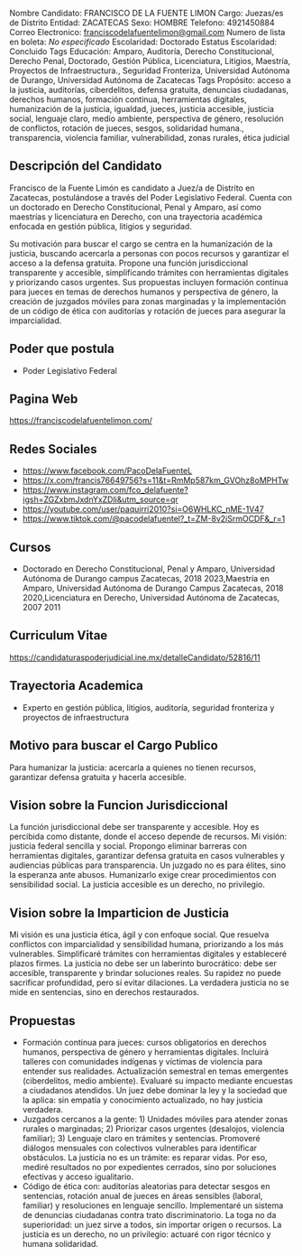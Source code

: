 Nombre Candidato: FRANCISCO DE LA FUENTE LIMON
Cargo: Juezas/es de Distrito
Entidad: ZACATECAS
Sexo: HOMBRE
Telefono: 4921450884
Correo Electronico: franciscodelafuentelimon@gmail.com
Numero de lista en boleta: *No especificado*
Escolaridad: Doctorado
Estatus Escolaridad: Concluido
Tags Educación: Amparo, Auditoría, Derecho Constitucional, Derecho Penal, Doctorado, Gestión Pública, Licenciatura, Litigios, Maestría, Proyectos de Infraestructura., Seguridad Fronteriza, Universidad Autónoma de Durango, Universidad Autónoma de Zacatecas
Tags Propósito: acceso a la justicia, auditorías, ciberdelitos, defensa gratuita, denuncias ciudadanas, derechos humanos, formación continua, herramientas digitales, humanización de la justicia, igualdad, jueces, justicia accesible, justicia social, lenguaje claro, medio ambiente, perspectiva de género, resolución de conflictos, rotación de jueces, sesgos, solidaridad humana., transparencia, violencia familiar, vulnerabilidad, zonas rurales, ética judicial


## Descripción del Candidato 

Francisco de la Fuente Limón es candidato a Juez/a de Distrito en Zacatecas, postulándose a través del Poder Legislativo Federal. Cuenta con un doctorado en Derecho Constitucional, Penal y Amparo, así como maestrías y licenciatura en Derecho, con una trayectoria académica enfocada en gestión pública, litigios y seguridad.

Su motivación para buscar el cargo se centra en la humanización de la justicia, buscando acercarla a personas con pocos recursos y garantizar el acceso a la defensa gratuita. Propone una función jurisdiccional transparente y accesible, simplificando trámites con herramientas digitales y priorizando casos urgentes. Sus propuestas incluyen formación continua para jueces en temas de derechos humanos y perspectiva de género, la creación de juzgados móviles para zonas marginadas y la implementación de un código de ética con auditorías y rotación de jueces para asegurar la imparcialidad.


## Poder que postula

- Poder Legislativo Federal


## Pagina Web

https://franciscodelafuentelimon.com/


## Redes Sociales

- https://www.facebook.com/PacoDelaFuenteL
- https://x.com/francis76649756?s=11&t=RmMp587km_GVOhz8oMPHTw
- https://www.instagram.com/fco_delafuente?igsh=ZGZxbmJxdnYxZDli&utm_source=qr
- https://youtube.com/user/paquirri2010?si=O6WHLKC_nME-1V47
- https://www.tiktok.com/@pacodelafuentel?_t=ZM-8v2iSrmOCDF&_r=1


## Cursos

- Doctorado en Derecho Constitucional, Penal y Amparo, Universidad Autónoma de Durango campus Zacatecas, 2018   2023,Maestría en Amparo, Universidad Autónoma de Durango Campus Zacatecas, 2018   2020,Licenciatura en Derecho, Universidad Autónoma de Zacatecas, 2007   2011


## Curriculum Vitae

https://candidaturaspoderjudicial.ine.mx/detalleCandidato/52816/11


## Trayectoria Academica

- Experto en gestión pública, litigios, auditoría, seguridad fronteriza y proyectos de infraestructura


## Motivo para buscar el Cargo Publico

Para humanizar la justicia: acercarla a quienes no tienen recursos, garantizar defensa gratuita y hacerla accesible.


## Vision sobre la Funcion Jurisdiccional

La función jurisdiccional debe ser transparente y accesible. Hoy es percibida como distante, donde el acceso depende de recursos. Mi visión: justicia federal sencilla y social. Propongo eliminar barreras con herramientas digitales, garantizar defensa gratuita en casos vulnerables y audiencias públicas para transparencia. Un juzgado no es para élites, sino la esperanza ante abusos. Humanizarlo exige crear procedimientos con sensibilidad social. La justicia accesible es un derecho, no privilegio.


## Vision sobre la Imparticion de Justicia

Mi visión es una justicia ética, ágil y con enfoque social. Que resuelva conflictos con imparcialidad y sensibilidad humana, priorizando a los más vulnerables. Simplificaré trámites con herramientas digitales y estableceré plazos firmes. La justicia no debe ser un laberinto burocrático: debe ser accesible, transparente y brindar soluciones reales. Su rapidez no puede sacrificar profundidad, pero sí evitar dilaciones. La verdadera justicia no se mide en sentencias, sino en derechos restaurados.


## Propuestas

- Formación continua para jueces: cursos obligatorios en derechos humanos, perspectiva de género y herramientas digitales. Incluirá talleres con comunidades indígenas y víctimas de violencia para entender sus realidades. Actualización semestral en temas emergentes (ciberdelitos, medio ambiente). Evaluaré su impacto mediante encuestas a ciudadanos atendidos. Un juez debe dominar la ley y la sociedad que la aplica: sin empatía y conocimiento actualizado, no hay justicia verdadera.
- Juzgados cercanos a la gente: 1) Unidades móviles para atender zonas rurales o marginadas; 2) Priorizar casos urgentes (desalojos, violencia familiar); 3) Lenguaje claro en trámites y sentencias. Promoveré diálogos mensuales con colectivos vulnerables para identificar obstáculos. La justicia no es un trámite: es reparar vidas. Por eso, mediré resultados no por expedientes cerrados, sino por soluciones efectivas y acceso igualitario.
- Código de ética con: auditorías aleatorias para detectar sesgos en sentencias, rotación anual de jueces en áreas sensibles (laboral, familiar) y resoluciones en lenguaje sencillo. Implementaré un sistema de denuncias ciudadanas contra trato discriminatorio. La toga no da superioridad: un juez sirve a todos, sin importar origen o recursos. La justicia es un derecho, no un privilegio: actuaré con rigor técnico y humana solidaridad.

